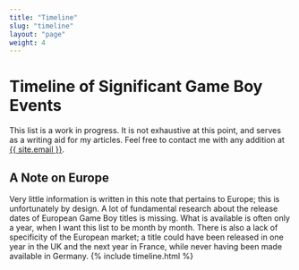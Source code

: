```yaml
---
title: "Timeline"
slug: "timeline"
layout: "page"
weight: 4
---
```

# Timeline of Significant Game Boy Events

This list is a work in progress. It is not exhaustive at this point, and serves as a writing aid for my articles. Feel free to contact me with any addition at <a href="mailto:{{ site.email }}">{{ site.email }}</a>.

## A Note on Europe

Very little information is written in this note that pertains to Europe; this is unfortunately by design. A lot of fundamental research about the release dates of European Game Boy titles is missing. What is available is often only a year, when I want this list to be month by month. There is also a lack of specificity of the European market; a title could have been released in one year in the UK and the next year in France, while never having been made available in Germany.
{% include timeline.html %}